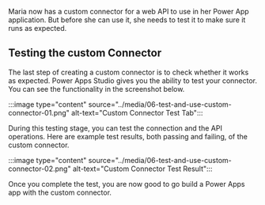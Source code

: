 Maria now has a custom connector for a web API to use in her Power App application. But before she can use it, she needs to test it to make sure it runs as expected.


## Testing the custom Connector ##

The last step of creating a custom connector is to check whether it works as expected. Power Apps Studio gives you the ability to test your connector. You can see the functionality in the screenshot below.

:::image type="content" source="../media/06-test-and-use-custom-connector-01.png" alt-text="Custom Connector Test Tab":::

During this testing stage, you can test the connection and the API operations. Here are example test results, both passing and failing, of the custom connector.

:::image type="content" source="../media/06-test-and-use-custom-connector-02.png" alt-text="Custom Connector Test Result":::

Once you complete the test, you are now good to go build a Power Apps app with the custom connector.
